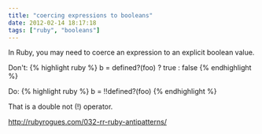 ```yaml
---
title: "coercing expressions to booleans"
date: 2012-02-14 18:17:18
tags: ["ruby", "booleans"]
---
```


<p>
In Ruby, you may need to coerce an expression to an explicit boolean value.
<p>

<p>
Don't:
{% highlight ruby %}
 b = defined?(foo) ? true : false
{% endhighlight %}
</p>

<p>
Do:
{% highlight ruby %}
b = !!defined?(foo)
{% endhighlight %}
</p>

<p>
That is a double not (!) operator.
</p>

<p>
<a href="http://rubyrogues.com/032-rr-ruby-antipatterns/">http://rubyrogues.com/032-rr-ruby-antipatterns/</a>
</p>
